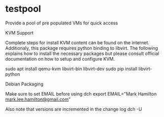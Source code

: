 # testpool
Provide a pool of pre populated VMs for quick access 

KVM Support

Complete steps for install KVM content can be found on the internet. 
Additionaly, this package requires python binding to libvirt. The following
explains how to install the necessary packages but please consult official
documentation on how to setup and configure KVM.

   sudo apt install qemu-kvm libvirt-bin libvirt-dev
   sudo pip install libvirt-python


Debian Packaging

Make sure to set EMAIL before using dch
export EMAIL="Mark Hamilton <mark.lee.hamilton@gmail.com>"


Also note that versions are incremented in the change log
  dch -U
